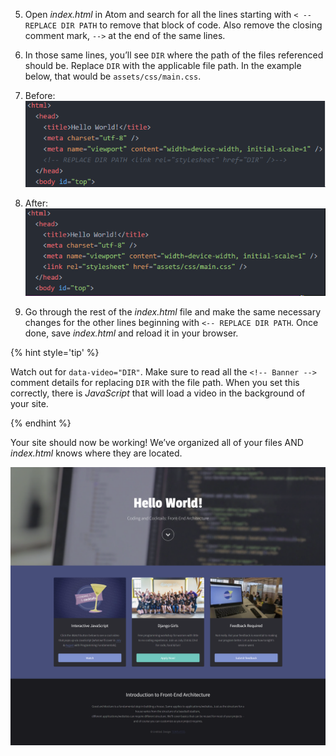 5.  Open _index.html_ in Atom and search for all the lines starting with `< -- REPLACE DIR PATH`  to remove that block of code. Also remove the closing comment mark, `-->` at the end of the same lines.

6.  In those same lines, you’ll see  `DIR` where the path of the files referenced should be. Replace `DIR` with the applicable file path. In the example below, that would be `assets/css/main.css`.

  1. Before:<br>
     ![](images/code-before.png)

  2. After:<br>
     ![](images/code-after.png)

7.  Go through the rest of the _index.html_ file and make the same necessary changes for the other lines beginning with  `<-- REPLACE DIR PATH`. Once done, save _index.html_ and reload it in your browser.

  {% hint style='tip' %}

  Watch out for `data-video="DIR"`. Make sure to read all the `<!-- Banner -->` comment details for replacing `DIR` with the file path. When you set this correctly, there is _JavaScript_ that will load a video in the background of your site.

  {% endhint %}

Your site should now be working! We’ve organized all of your files AND _index.html_ knows where they are located.

![](images/finished.png)
